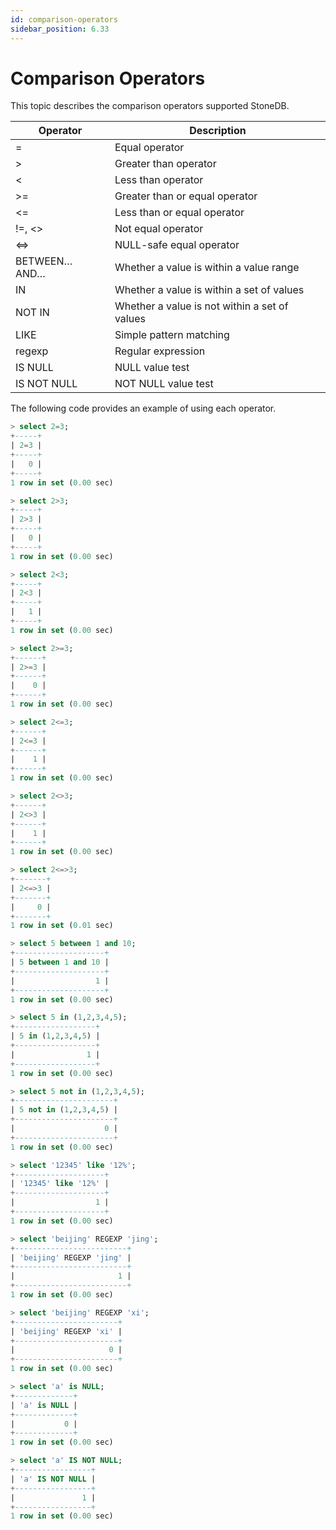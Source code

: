 ```yaml
---
id: comparison-operators
sidebar_position: 6.33
---
```


# Comparison Operators

This topic describes the comparison operators supported StoneDB. 

| **Operator** | **Description** |
| --- | --- |
| = | Equal operator |
| >  | Greater than operator |
| <  | Less than operator |
| >= | Greater than or equal operator |
| <= | Less than or equal operator |
| !=, <> | Not equal operator |
| <=> | NULL-safe equal operator |
| BETWEEN… AND… | Whether a value is within a value range |
| IN | Whether a value is within a set of values |
| NOT IN | Whether a value is not within a set of values |
| LIKE | Simple pattern matching |
| regexp | Regular expression |
| IS NULL | NULL value test |
| IS NOT NULL | NOT NULL value test |

The following code provides an example of using each operator.

```sql
> select 2=3;
+-----+
| 2=3 |
+-----+
|   0 |
+-----+
1 row in set (0.00 sec)

> select 2>3;
+-----+
| 2>3 |
+-----+
|   0 |
+-----+
1 row in set (0.00 sec)

> select 2<3;
+-----+
| 2<3 |
+-----+
|   1 |
+-----+
1 row in set (0.00 sec)

> select 2>=3;
+------+
| 2>=3 |
+------+
|    0 |
+------+
1 row in set (0.00 sec)

> select 2<=3;
+------+
| 2<=3 |
+------+
|    1 |
+------+
1 row in set (0.00 sec)

> select 2<>3;
+------+
| 2<>3 |
+------+
|    1 |
+------+
1 row in set (0.00 sec)

> select 2<=>3;
+-------+
| 2<=>3 |
+-------+
|     0 |
+-------+
1 row in set (0.01 sec)

> select 5 between 1 and 10;
+--------------------+
| 5 between 1 and 10 |
+--------------------+
|                  1 |
+--------------------+
1 row in set (0.00 sec)

> select 5 in (1,2,3,4,5);
+------------------+
| 5 in (1,2,3,4,5) |
+------------------+
|                1 |
+------------------+
1 row in set (0.00 sec)

> select 5 not in (1,2,3,4,5);
+----------------------+
| 5 not in (1,2,3,4,5) |
+----------------------+
|                    0 |
+----------------------+
1 row in set (0.00 sec)

> select '12345' like '12%';
+--------------------+
| '12345' like '12%' |
+--------------------+
|                  1 |
+--------------------+
1 row in set (0.00 sec)

> select 'beijing' REGEXP 'jing';
+-------------------------+
| 'beijing' REGEXP 'jing' |
+-------------------------+
|                       1 |
+-------------------------+
1 row in set (0.00 sec)

> select 'beijing' REGEXP 'xi';
+-----------------------+
| 'beijing' REGEXP 'xi' |
+-----------------------+
|                     0 |
+-----------------------+
1 row in set (0.00 sec)

> select 'a' is NULL;
+-------------+
| 'a' is NULL |
+-------------+
|           0 |
+-------------+
1 row in set (0.00 sec)

> select 'a' IS NOT NULL;
+-----------------+
| 'a' IS NOT NULL |
+-----------------+
|               1 |
+-----------------+
1 row in set (0.00 sec)

```